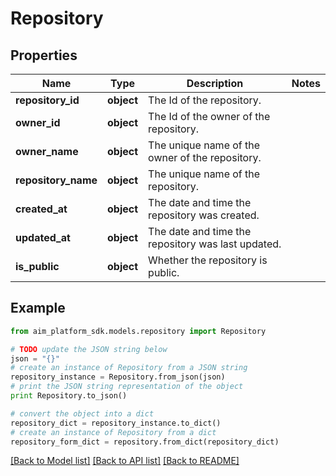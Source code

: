 # Repository


## Properties
Name | Type | Description | Notes
------------ | ------------- | ------------- | -------------
**repository_id** | **object** | The Id of the repository. | 
**owner_id** | **object** | The Id of the owner of the repository. | 
**owner_name** | **object** | The unique name of the owner of the repository. | 
**repository_name** | **object** | The unique name of the repository. | 
**created_at** | **object** | The date and time the repository was created. | 
**updated_at** | **object** | The date and time the repository was last updated. | 
**is_public** | **object** | Whether the repository is public. | 

## Example

```python
from aim_platform_sdk.models.repository import Repository

# TODO update the JSON string below
json = "{}"
# create an instance of Repository from a JSON string
repository_instance = Repository.from_json(json)
# print the JSON string representation of the object
print Repository.to_json()

# convert the object into a dict
repository_dict = repository_instance.to_dict()
# create an instance of Repository from a dict
repository_form_dict = repository.from_dict(repository_dict)
```
[[Back to Model list]](../README.md#documentation-for-models) [[Back to API list]](../README.md#documentation-for-api-endpoints) [[Back to README]](../README.md)


